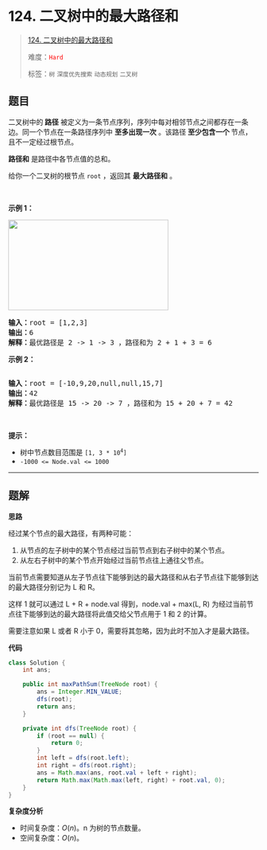 # 124. 二叉树中的最大路径和

> [124. 二叉树中的最大路径和](https://leetcode.cn/problems/binary-tree-maximum-path-sum/)
>
> 难度：<font color=red>`Hard`</font>
>
> 标签：`树` `深度优先搜索` `动态规划` `二叉树`

## 题目

<p>二叉树中的<strong> 路径</strong> 被定义为一条节点序列，序列中每对相邻节点之间都存在一条边。同一个节点在一条路径序列中 <strong>至多出现一次</strong> 。该路径<strong> 至少包含一个 </strong>节点，且不一定经过根节点。</p>

<p><strong>路径和</strong> 是路径中各节点值的总和。</p>

<p>给你一个二叉树的根节点 <code>root</code> ，返回其 <strong>最大路径和</strong> 。</p>

<p>&nbsp;</p>

<p><strong>示例 1：</strong></p>
<img alt="" src="https://assets.leetcode.com/uploads/2020/10/13/exx1.jpg" style="width: 322px; height: 182px;" />
<pre>
<strong>输入：</strong>root = [1,2,3]
<strong>输出：</strong>6
<strong>解释：</strong>最优路径是 2 -&gt; 1 -&gt; 3 ，路径和为 2 + 1 + 3 = 6</pre>

<p><strong>示例 2：</strong></p>
<img alt="" src="https://assets.leetcode.com/uploads/2020/10/13/exx2.jpg" />
<pre>
<strong>输入：</strong>root = [-10,9,20,null,null,15,7]
<strong>输出：</strong>42
<strong>解释：</strong>最优路径是 15 -&gt; 20 -&gt; 7 ，路径和为 15 + 20 + 7 = 42
</pre>

<p>&nbsp;</p>

<p><strong>提示：</strong></p>

<ul>
	<li>树中节点数目范围是 <code>[1, 3 * 10<sup>4</sup>]</code></li>
	<li><code>-1000 &lt;= Node.val &lt;= 1000</code></li>
</ul>


--------------------

## 题解

**思路**

经过某个节点的最大路径，有两种可能：

1. 从节点的左子树中的某个节点经过当前节点到右子树中的某个节点。
2. 从左右子树中的某个节点开始经过当前节点往上通往父节点。

当前节点需要知道从左子节点往下能够到达的最大路径和从右子节点往下能够到达的最大路径分别记为 L 和 R。

这样 1 就可以通过 L + R + node.val 得到，node.val + max(L, R) 为经过当前节点往下能够到达的最大路径将此值交给父节点用于 1 和 2 的计算。

需要注意如果 L 或者 R 小于 0，需要将其忽略，因为此时不加入才是最大路径。

**代码**

```java
class Solution {
    int ans;

    public int maxPathSum(TreeNode root) {
        ans = Integer.MIN_VALUE;
        dfs(root);
        return ans;
    }

    private int dfs(TreeNode root) {
        if (root == null) {
            return 0;
        }
        int left = dfs(root.left);
        int right = dfs(root.right);
        ans = Math.max(ans, root.val + left + right);
        return Math.max(Math.max(left, right) + root.val, 0);
    }
}
```

**复杂度分析**

- 时间复杂度：$O(n)$。n 为树的节点数量。
- 空间复杂度：$O(n)$。
